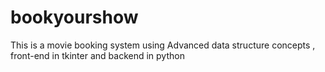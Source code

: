 # bookyourshow
This is a movie booking system using Advanced data structure concepts , front-end in tkinter and backend in python
